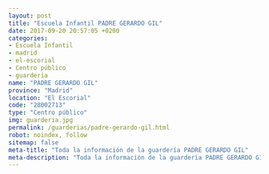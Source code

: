 ```yaml
---
layout: post
title: "Escuela Infantil PADRE GERARDO GIL"
date: 2017-09-20 20:57:05 +0200
categories:
- Escuela Infantil
- madrid
- el-escorial
- Centro público
- guarderia
name: "PADRE GERARDO GIL"
province: "Madrid"
location: "El Escorial"
code: "28002713"
type: "Centro público"
img: guarderia.jpg
permalink: /guarderias/padre-gerardo-gil.html
robot: noindex, follow
sitemap: false
meta-title: "Toda la información de la guardería PADRE GERARDO GIL"
meta-description: "Toda la información de la guardería PADRE GERARDO GIL"
---
```

